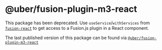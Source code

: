 # @uber/fusion-plugin-m3-react

This package has been deprecated. Use `useService`/`withServices` from [`fusion-react`](https://github.com/fusionjs/fusionjs/tree/master/public/fusion-react) to get access to a Fusion.js plugin in a React component.

The last published version of this package can be found via [`@uber/fusion-plugin-m3-react`](https://github.com/uber/fusionjs/tree/releases/2020-02-25/191013/wispy-silence/private/fusion-plugin-m3-react) 
